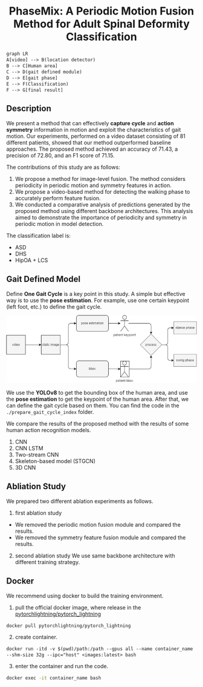 <div align="center">    
 
# PhaseMix: A Periodic Motion Fusion Method for Adult Spinal Deformity Classification
  
<!--
ARXIV   
[![Paper](http://img.shields.io/badge/arxiv-math.co:1480.1111-B31B1B.svg)](https://www.nature.com/articles/nature14539)
-->
<!-- ![CI testing](https://github.com/PyTorchLightning/deep-learning-project-template/workflows/CI%20testing/badge.svg?branch=master&event=push) -->

<!--  
Conference   
-->
</div>
 
``` mermaid
graph LR
A[video] --> B(location detector)
B --> C[Human area]
C --> D(gait defined module)
D --> E[gait phase]
E --> F(Classification)
F --> G[final result]
```

## Description

We present a method that can effectively **capture cycle** and **action symmetry** information in motion and exploit the characteristics of gait motion.
Our experiments, performed on a video dataset consisting of 81 different patients, showed that our method outperformed baseline approaches. 
The proposed method achieved an accuracy of 71.43, a precision of 72.80, and an F1 score of 71.15.

The contributions of this study are as follows:

1. We propose a method for image-level fusion. The method considers periodicity in periodic motion and symmetry features in action.
2. We propose a video-based method for detecting the walking phase to accurately perform feature fusion.
3. We conducted a comparative analysis of predictions generated by the proposed method using different backbone architectures. This analysis aimed to demonstrate the importance of periodicity and symmetry in periodic motion in model detection.

The classification label is:

- ASD
- DHS
- HipOA + LCS

## Gait Defined Model

Define **One Gait Cycle** is a key point in this study.
A simple but effective way is to use the **pose estimation**.
For example, use one certain keypoint (left foot, etc.) to define the gait cycle.

![define one gait cycle](images/gait_cycle.png)

We use the **YOLOv8** to get the bounding box of the human area, and use the **pose estimation** to get the keypoint of the human area.
After that, we can define the gait cycle based on them.
You can find the code in the `./prepare_gait_cycle_index` folder.

We compare the results of the proposed method with the results of some human action recognition models.
1. CNN 
2. CNN LSTM 
3. Two-stream CNN
4. Skeleton-based model (STGCN)
5. 3D CNN 

## Abliation Study 

We prepared two different ablation experiments as follows.
1. first ablation study
- We removed the periodic motion fusion module and compared the results.
- We removed the symmetry feature fusion module and compared the results.

2. second ablation study
We use same backbone architecture with different training strategy.

## Docker  

We recommend using docker to build the training environment.

1. pull the official docker image, where release in the [pytorchlightning/pytorch_lightning](https://hub.docker.com/r/pytorchlightning/pytorch_lightning)

``` bash  
docker pull pytorchlightning/pytorch_lightning
```

2. create container.

``` bach  
docker run -itd -v $(pwd)/path:/path --gpus all --name container_name --shm-size 32g --ipc="host" <images:latest> bash 

```

3. enter the container and run the code.

``` bash  
docker exec -it container_name bash
```

<!-- 
## Citation

```
@article{YourName,
  title={Your Title},
  author={Your team},
  journal={Location},
  year={Year}
}
``` -->
